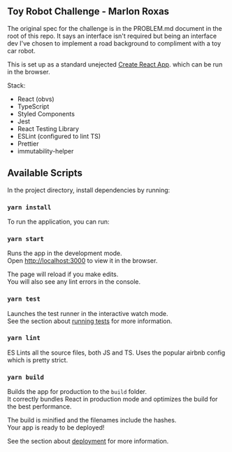 ## Toy Robot Challenge - Marlon Roxas

The original spec for the challenge is in the PROBLEM.md document in the root of this repo. It says an interface isn't required but being an interface dev I've chosen to implement a road background to compliment with a toy car robot.

This is set up as a standard unejected [Create React App](https://github.com/facebook/create-react-app). which can be run in the browser.

Stack:

- React (obvs)
- TypeScript
- Styled Components
- Jest
- React Testing Library
- ESLint (configured to lint TS)
- Prettier
- immutability-helper

## Available Scripts

In the project directory, install dependencies by running:

### `yarn install`

To run the application, you can run:

### `yarn start`

Runs the app in the development mode.<br />
Open [http://localhost:3000](http://localhost:3000) to view it in the browser.

The page will reload if you make edits.<br />
You will also see any lint errors in the console.

### `yarn test`

Launches the test runner in the interactive watch mode.<br />
See the section about [running tests](https://facebook.github.io/create-react-app/docs/running-tests) for more information.

### `yarn lint`

ES Lints all the source files, both JS and TS. Uses the popular airbnb config which is pretty strict.

### `yarn build`

Builds the app for production to the `build` folder.<br />
It correctly bundles React in production mode and optimizes the build for the best performance.

The build is minified and the filenames include the hashes.<br />
Your app is ready to be deployed!

See the section about [deployment](https://facebook.github.io/create-react-app/docs/deployment) for more information.

